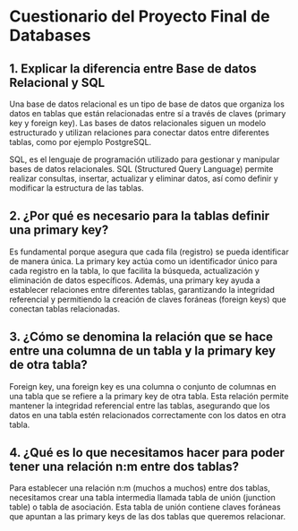 # Cuestionario del Proyecto Final de Databases

## 1. Explicar la diferencia entre Base de datos Relacional y SQL

Una base de datos relacional es un tipo de base de datos que organiza los datos en tablas que están relacionadas entre sí a través de claves (primary key y foreign key). Las bases de datos relacionales siguen un modelo estructurado y utilizan relaciones para conectar datos entre diferentes tablas, como por ejemplo PostgreSQL.

SQL, es el lenguaje de programación utilizado para gestionar y manipular bases de datos relacionales. SQL (Structured Query Language) permite realizar consultas, insertar, actualizar y eliminar datos, así como definir y modificar la estructura de las tablas.

## 2. ¿Por qué es necesario para la tablas definir una primary key?

Es fundamental porque asegura que cada fila (registro) se pueda identificar de manera única. La primary key actúa como un identificador único para cada registro en la tabla, lo que facilita la búsqueda, actualización y eliminación de datos específicos. Además, una primary key ayuda a establecer relaciones entre diferentes tablas, garantizando la integridad referencial y permitiendo la creación de claves foráneas (foreign keys) que conectan tablas relacionadas.

## 3. ¿Cómo se denomina la relación que se hace entre una columna de un tabla y la primary key de otra tabla?

Foreign key, una foreign key es una columna o conjunto de columnas en una tabla que se refiere a la primary key de otra tabla. Esta relación permite mantener la integridad referencial entre las tablas, asegurando que los datos en una tabla estén relacionados correctamente con los datos en otra tabla.

## 4. ¿Qué es lo que necesitamos hacer para poder tener una relación n:m entre dos tablas?

Para establecer una relación n:m (muchos a muchos) entre dos tablas, necesitamos crear una tabla intermedia llamada tabla de unión (junction table) o tabla de asociación. Esta tabla de unión contiene claves foráneas que apuntan a las primary keys de las dos tablas que queremos relacionar.
